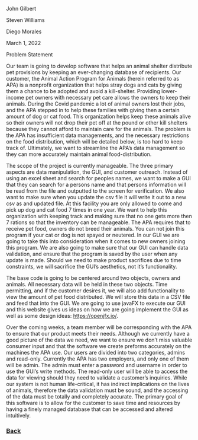 John Gilbert

Steven Williams

Diego Morales

March 1, 2022

Problem Statement

Our team is going to develop software that helps an animal shelter distribute pet provisions by keeping an ever-changing database of recipients. Our customer, the Animal Action Program for Animals (herein referred to as APA) is a nonprofit organization that helps stray dogs and cats by giving them a chance to be adopted and avoid a kill-shelter. Providing lower-income pet owners with necessary pet care allows the owners to keep their animals. During the Covid pandemic a lot of animal owners lost their jobs, and the APA stepped in to help these families with giving then a certain amount of dog or cat food. This organization helps keep these animals alive so their owners will not drop their pet off at the pound or other kill shelters because they cannot afford to maintain care for the animals. The problem is the APA has insufficient data managements, and the necessary restrictions on the food distribution, which will be detailed below, is too hard to keep track of. Ultimately, we want to streamline the APA’s data management so they can more accurately maintain animal food-distribution.

The scope of the project is currently manageable. The three primary aspects are data manipulation, the GUI, and customer outreach. Instead of using an excel sheet and search for peoples names, we want to make a GUI that they can search for a persons name and that persons information will be read from the file and outputted to the screen for verification. We also want to make sure when you update the csv file it will write it out to a new csv as and updated file. At this facility you are only allowed to come and pick up dog and cat food 7 times in one year. We want to help this organization with keeping track and making sure that no one gets more then 7 rations so that the inventory can be manageable. The APA requires that to receive pet food, owners do not breed their animals. You can not join this program if your cat or dog is not spayed or neutered. In our GUI we are going to take this into consideration when it comes to new owners joining this program. We are also going to make sure that our GUI can handle data validation, and ensure that the program is saved by the user when any update is made. Should we need to make product sacrifices due to time constraints, we will sacrifice the GUI’s aesthetics, not it’s functionality.

The base code is going to be centered around two objects, owners and animals. All necessary data will be held in these two objects. Time permitting, and if the customer desires it, we will also add functionality to view the amount of pet food distributed. We will store this data in a CSV file and feed that into the GUI. We are going to use javaFX to execute our GUI and this website gives us ideas on how we are going implement the GUI as well as some design ideas: https://openjfx.io/.

Over the coming weeks, a team member will be corresponding with the APA to ensure that our product meets their needs. Although we currently have a good picture of the data we need, we want to ensure we don’t miss valuable consumer input and that the software we create preforms accurately on the machines the APA use. Our users are divided into two categories, admins and read-only. Currently the APA has two employers, and only one of them will be admin. The admin must enter a password and username in order to use the GUI’s write methods. The read-only user will be able to access the data for viewing should they need to validate a customer’s inquiries. While our system is not human life-critical, it has indirect implications on the lives of animals, therefore the data validation must be sound, and the accessing of the data must be totally and completely accurate. The primary goal of this software is to allow for the customer to save time and resources by having a finely managed database that can be accessed and altered intuitively.


### [Back](https://diegomorales30.github.io/NullPointersWebsite/)